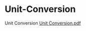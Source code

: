 # Unit-Conversion
Unit Conversion
[Unit Conversion.pdf](https://github.com/KevinMai0202/Unit-Conversion/files/15354683/Unit.Conversion.pdf)
